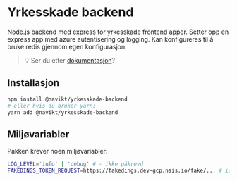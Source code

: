 # Yrkesskade backend

Node.js backend med express for yrkesskade frontend apper.
Setter opp en express app med azure autentisering og logging.
Kan konfigureres til å bruke redis gjennom egen konfigurasjon.

> 💡 Ser du etter [dokumentasjon](https://navikt.github.io/yrkesskade-frontend-felles/?path=/story/backend-server--page)?

## Installasjon

```sh
npm install @navikt/yrkesskade-backend
# eller hvis du bruker yarn:
yarn add @navikt/yrkesskade-backend
```

## Miljøvariabler

Pakken krever noen miljøvariabler:

```sh
LOG_LEVEL='info' | 'debug' # - ikke påkrevd
FAKEDINGS_TOKEN_REQUEST=https://fakedings.dev-gcp.nais.io/fake/... # idporten/aad el. - kun nødvendig for lokal kjøring
```